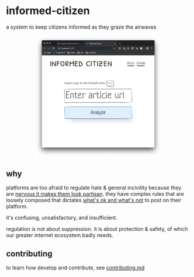 # informed-citizen

a system to keep citizens informed as they graze the airwaves

<p align="center">
  <img width='350px' src='img/ui.png' />
</p>

## why

platforms are too afraid to regulate hate & general incivility because they are [nervous it makes them
look partisan](https://motherboard.vice.com/en_us/article/a3xgq5/why-wont-twitter-treat-white-supremacy-like-isis-because-it-would-mean-banning-some-republican-politicians-too). they have complex rules that are loosely composed that dictates [what's ok and what's not](https://gizmodo.com/here-s-everything-that-s-banned-on-facebook-all-on-one-1825495383)
to post on their platform.

it's confusing, unsatisfactory, and insufficient.

regulation is not about suppression. it is about protection & safety, of which our greater internet ecosystem badly needs.

## contributing

to learn how develop and contribute, see [contributing.md](./.github/contributing.md)

